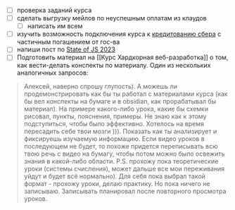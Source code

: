 - [ ] проверка заданий курса
- [ ] сделать выгрузку мейлов по неуспешным оплатам из клаудов
	- [ ] написать им всем
- [ ] изучить возможность подключения курса к [кредитованию сбера](https://www.sberbank.com/ru/person/credits/money/credit_na_obrazovanie?tab=request%D1%8E) с частичным погашением от гос-ва
- [ ] напиши пост по [State of JS 2023](https://2023.stateofjs.com/en-US)
- [ ] Подготовить материал на [[Курс Хардкорная веб-разработка]] о том, как вести-делать конспекты по материалу. Один из нескольких аналогичных запросов:

> Алексей, наверно спрошу глупость).
> А можешь ли продемонстрировать как бы ты работал с материалами курса (как бы вел конспекты на бумаге и в obsidian, как прорабатывал бы материал). На примере какого-либо урока, какие бы схемки рисовал, пункты, пояснения, примеры.
> Не знаю как к этому подступиться, чтобы было эффективно. 
> Хотелось на время пересадить себе твои мозги ))). Показать как ты анализирует и фиксируешь изучаемую информацию.
> Если видео уроков в последующем не будет, то похоже придется переписывать всю твою речь с видео на бумагу, чтобы потом можно было освежить знания в какой-либо области. 
> P.S. прохожу пока теоретические уроки (системы счисления), может дальше все мои переживания уйдут и будет всё нормально).
> Для себя пока выбрал такой формат - прохожу уроки, делаю практику. Но пока ничего не записываю. Записывать планировал после повторного просмотра уроков.

